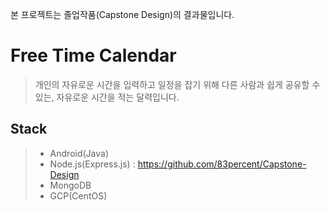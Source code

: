 본 프로젝트는 졸업작품(Capstone Design)의 결과물입니다.

# Free Time Calendar
> 개인의 자유로운 시간을 입력하고 일정을 잡기 위해 다른 사람과 쉽게 공유할 수 있는, 자유로운 시간을 적는 달력입니다. <br />

## Stack
> + Android(Java)
> + Node.js(Express.js) : https://github.com/83percent/Capstone-Design
> + MongoDB
> + GCP(CentOS)
